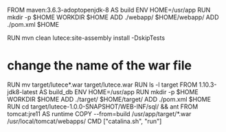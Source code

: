 FROM maven:3.6.3-adoptopenjdk-8 AS build
ENV HOME=/usr/app
RUN mkdir -p $HOME
WORKDIR $HOME
ADD ./webapp/ $HOME/webapp/
ADD ./pom.xml $HOME

RUN mvn clean lutece:site-assembly install  -DskipTests
# change the name of the war file
RUN mv target/lutece*.war target/lutece.war
RUN ls -l target
FROM 1.10.3-jdk8-latest AS build_db
ENV HOME=/usr/app
RUN mkdir -p $HOME
WORKDIR $HOME
ADD ./target/ $HOME/target/
ADD ./pom.xml $HOME
RUN cd target/lutece-1.0.0-SNAPSHOT/WEB-INF/sql/ && ant
FROM tomcat:jre11 AS runtime
COPY --from=build /usr/app/target/*.war /usr/local/tomcat/webapps/
CMD ["catalina.sh", "run"]
